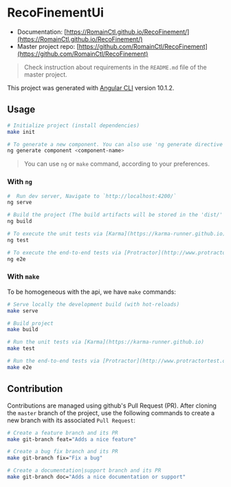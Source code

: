 # RecoFinementUi

* Documentation: [https://RomainCtl.github.io/RecoFinement/](https://RomainCtl.github.io/RecoFinement/)
* Master project repo: [https://github.com/RomainCtl/RecoFinement](https://github.com/RomainCtl/RecoFinement)

> Check instruction about requirements in the `README.md` file of the master project.


This project was generated with [Angular CLI](https://github.com/angular/angular-cli) version 10.1.2.


## Usage

```bash
# Initialize project (install dependencies)
make init

# To generate a new component. You can also use 'ng generate directive|pipe|service|class|guard|interface|enum|module'
ng generate component <component-name>
```

> You can use `ng` or `make` command, according to your preferences.

### With `ng`

```bash
#  Run dev server, Navigate to `http://localhost:4200/`
ng serve

# Build the project (The build artifacts will be stored in the 'dist/' directory)
ng build

# To execute the unit tests via [Karma](https://karma-runner.github.io)
ng test

# To execute the end-to-end tests via [Protractor](http://www.protractortest.org/)
ng e2e
```

### With `make`

To be homogeneous with the api, we have `make` commands:
```bash
# Serve locally the development build (with hot-reloads)
make serve

# Build project
make build

# Run the unit tests via [Karma](https://karma-runner.github.io)
make test

# Run the end-to-end tests via [Protractor](http://www.protractortest.org/)
make e2e
```


## Contribution

Contributions are managed using github's Pull Request (PR). After cloning the `master` branch of the project, use the following commands to create a new branch with its associated `Pull Request`:

```bash
# Create a feature branch and its PR
make git-branch feat="Adds a nice feature"

# Create a bug fix branch and its PR
make git-branch fix="Fix a bug"

# Create a documentation|support branch and its PR
make git-branch doc="Adds a nice documentation or support"
```

